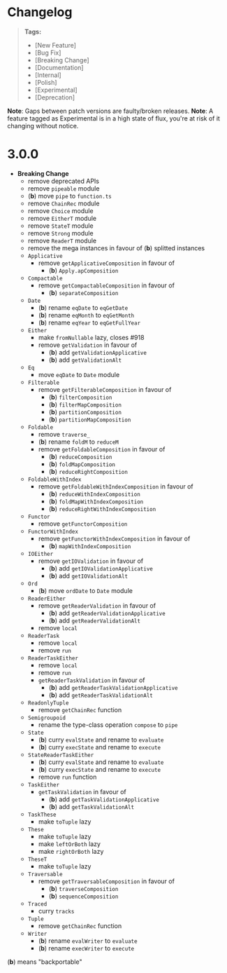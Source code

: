 # Changelog

> **Tags:**
>
> - [New Feature]
> - [Bug Fix]
> - [Breaking Change]
> - [Documentation]
> - [Internal]
> - [Polish]
> - [Experimental]
> - [Deprecation]

**Note**: Gaps between patch versions are faulty/broken releases. **Note**: A feature tagged as Experimental is in a
high state of flux, you're at risk of it changing without notice.

# 3.0.0

- **Breaking Change**
  - remove deprecated APIs
  - remove `pipeable` module
  - (**b**) move `pipe` to `function.ts`
  - remove `ChainRec` module
  - remove `Choice` module
  - remove `EitherT` module
  - remove `StateT` module
  - remove `Strong` module
  - remove `ReaderT` module
  - remove the mega instances in favour of (**b**) splitted instances
  - `Applicative`
    - remove `getApplicativeComposition` in favour of
      - (**b**) `Apply.apComposition`
  - `Compactable`
    - remove `getCompactableComposition` in favour of
      - (**b**) `separateComposition`
  - `Date`
    - (**b**) rename `eqDate` to `eqGetDate`
    - (**b**) rename `eqMonth` to `eqGetMonth`
    - (**b**) rename `eqYear` to `eqGetFullYear`
  - `Either`
    - make `fromNullable` lazy, closes #918
    - remove `getValidation` in favour of
      - (**b**) add `getValidationApplicative`
      - (**b**) add `getValidationAlt`
  - `Eq`
    - move `eqDate` to `Date` module
  - `Filterable`
    - remove `getFilterableComposition` in favour of
      - (**b**) `filterComposition`
      - (**b**) `filterMapComposition`
      - (**b**) `partitionComposition`
      - (**b**) `partitionMapComposition`
  - `Foldable`
    - remove `traverse_`
    - (**b**) rename `foldM` to `reduceM`
    - remove `getFoldableComposition` in favour of
      - (**b**) `reduceComposition`
      - (**b**) `foldMapComposition`
      - (**b**) `reduceRightComposition`
  - `FoldableWithIndex`
    - remove `getFoldableWithIndexComposition` in favour of
      - (**b**) `reduceWithIndexComposition`
      - (**b**) `foldMapWithIndexComposition`
      - (**b**) `reduceRightWithIndexComposition`
  - `Functor`
    - remove `getFunctorComposition`
  - `FunctorWithIndex`
    - remove `getFunctorWithIndexComposition` in favour of
      - (**b**) `mapWithIndexComposition`
  - `IOEither`
    - remove `getIOValidation` in favour of
      - (**b**) add `getIOValidationApplicative`
      - (**b**) add `getIOValidationAlt`
  - `Ord`
    - (**b**) move `ordDate` to `Date` module
  - `ReaderEither`
    - remove `getReaderValidation` in favour of
      - (**b**) add `getReaderValidationApplicative`
      - (**b**) add `getReaderValidationAlt`
    - remove `local`
  - `ReaderTask`
    - remove `local`
    - remove `run`
  - `ReaderTaskEither`
    - remove `local`
    - remove `run`
    - `getReaderTaskValidation` in favour of
      - (**b**) add `getReaderTaskValidationApplicative`
      - (**b**) add `getReaderTaskValidationAlt`
  - `ReadonlyTuple`
    - remove `getChainRec` function
  - `Semigroupoid`
    - rename the type-class operation `compose` to `pipe`
  - `State`
    - (**b**) curry `evalState` and rename to `evaluate`
    - (**b**) curry `execState` and rename to `execute`
  - `StateReaderTaskEither`
    - (**b**) curry `evalState` and rename to `evaluate`
    - (**b**) curry `execState` and rename to `execute`
    - remove `run` function
  - `TaskEither`
    - `getTaskValidation` in favour of
      - (**b**) add `getTaskValidationApplicative`
      - (**b**) add `getTaskValidationAlt`
  - `TaskThese`
    - make `toTuple` lazy
  - `These`
    - make `toTuple` lazy
    - make `leftOrBoth` lazy
    - make `rightOrBoth` lazy
  - `TheseT`
    - make `toTuple` lazy
  - `Traversable`
    - remove `getTraversableComposition` in favour of
      - (**b**) `traverseComposition`
      - (**b**) `sequenceComposition`
  - `Traced`
    - curry `tracks`
  - `Tuple`
    - remove `getChainRec` function
  - `Writer`
    - (**b**) rename `evalWriter` to `evaluate`
    - (**b**) rename `execWriter` to `execute`

(**b**) means "backportable"
